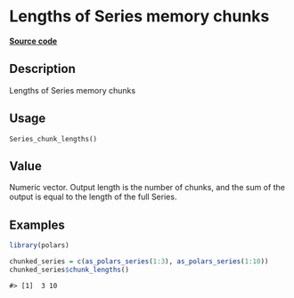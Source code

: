 

# Lengths of Series memory chunks

[**Source code**](https://github.com/pola-rs/r-polars/tree/8dac37e8bf89bcd080a13d0ed20dd1dc2bee615f/R/after-wrappers.R#L20)

## Description

Lengths of Series memory chunks

## Usage

<pre><code class='language-R'>Series_chunk_lengths()
</code></pre>

## Value

Numeric vector. Output length is the number of chunks, and the sum of
the output is equal to the length of the full Series.

## Examples

``` r
library(polars)

chunked_series = c(as_polars_series(1:3), as_polars_series(1:10))
chunked_series$chunk_lengths()
```

    #> [1]  3 10
